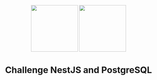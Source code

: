 <div align="center">
     <img height="150" src="https://cdn.jsdelivr.net/gh/devicons/devicon/icons/nestjs/nestjs-plain.svg" />
     <img height="150" src="https://cdn.jsdelivr.net/gh/devicons/devicon/icons/postgresql/postgresql-original-wordmark.svg" />          
</div>

<h1 align="center"> Challenge NestJS and PostgreSQL </p>


